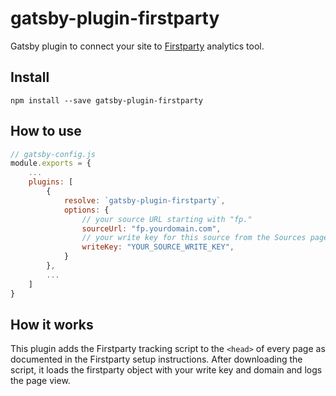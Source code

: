 # gatsby-plugin-firstparty

Gatsby plugin to connect your site to [Firstparty](https://firstpartyhq.com/) analytics tool.

## Install

`npm install --save gatsby-plugin-firstparty`

## How to use

```javascript
// gatsby-config.js
module.exports = {
    ...
    plugins: [
        {
            resolve: `gatsby-plugin-firstparty`,
            options: {
                // your source URL starting with "fp."
                sourceUrl: "fp.yourdomain.com",
                // your write key for this source from the Sources page
                writeKey: "YOUR_SOURCE_WRITE_KEY",
            }
        },
        ...
    ]
}
```

## How it works

This plugin adds the Firstparty tracking script to the `<head>` of every page as documented in the Firstparty setup instructions. After downloading the script, it loads the firstparty object with your write key and domain and logs the page view.
